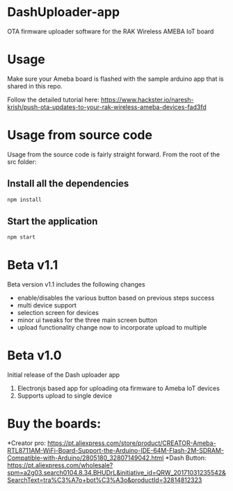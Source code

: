 # DashUploader-app
OTA firmware uploader software for the RAK Wireless AMEBA IoT board

# Usage
Make sure your Ameba board is flashed with the sample arduino app that is shared in this repo.

Follow the detailed tutorial here:
https://www.hackster.io/naresh-krish/push-ota-updates-to-your-rak-wireless-ameba-devices-fad3fd

# Usage from source code
Usage from the source code is fairly straight forward. From the root of the src folder:

## Install all the dependencies
```javascript 
npm install
```

## Start the application
```javascript 
npm start
```
# Beta v1.1
Beta version v1.1 includes the following changes
* enable/disables the various button based on previous steps success
* multi device support
* selection screen for devices
* minor ui tweaks for the three main screen button
* upload functionality change now to incorporate upload to multiple

# Beta v1.0
Initial release of the Dash uploader app
1) Electronjs based app for uploading ota firmware to Ameba IoT devices
2) Supports upload to single device

# Buy the boards:
*Creator pro: https://pt.aliexpress.com/store/product/CREATOR-Ameba-RTL8711AM-WiFi-Board-Support-the-Arduino-IDE-64M-Flash-2M-SDRAM-Compatible-with-Arduino/2805180_32807149042.html
*Dash Button: https://pt.aliexpress.com/wholesale?spm=a2g03.search0104.8.34.BHUDrL&initiative_id=QRW_20171031235542&SearchText=tra%C3%A7o+bot%C3%A3o&productId=32814812323
